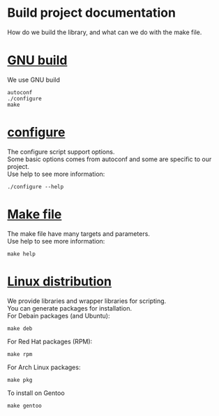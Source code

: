# Build project documentation
How do we build the library, and what can we do with the make file.

# <u>GNU build</u>
We use GNU build

```
autoconf
./configure
make
```

# <u>configure</u>
The configure script support options.  
Some basic options comes from autoconf and some are specific to our project.  
Use help to see more information:

```
./configure --help
```

# <u>Make file</u>
The make file have many targets and parameters.  
Use help to see more information:

```
make help
```

# <u>Linux distribution</u>
We provide libraries and wrapper libraries for scripting.  
You can generate packages for installation.  
For Debain packages (and Ubuntu):

```
make deb
```

For Red Hat packages (RPM):

```
make rpm
```

For Arch Linux packages:

```
make pkg
```

To install on Gentoo

```
make gentoo
```

